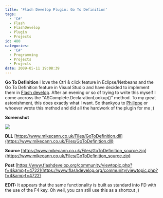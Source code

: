 ```yaml
---
title: 'Flash Develop Plugin: Go To Definition'
tags:
  - 'C#'
  - Flash
  - FlashDevelop
  - Plugin
  - Projects
id: 480
categories:
  - 'C#'
  - Programming
  - Projects
  - Projects
date: 2009-05-11 19:08:39
---
```


**Go To Definition**
I love the Ctrl &amp; click feature in Eclipse/Netbeans and the Go To Definition feature in Visual Studio and have decided to implement them in [Flash develop](https://www.flashdevelop.org/community/index.php). After an evening or so of trying to write this myself I come accross the "ASComplete.DeclarationLookup()" method. To my great astonishment, this does exactly what I want. So thankyou to [Philippe](https://www.flashdevelop.org/community/memberlist.php?mode=viewprofile&amp;u=3) or whoever wrote this method and did all the hardwork of the plugin for me ;)

<!--more-->

**Screenshot**

![](https://www.mikecann.co.uk/Files/GoToS01.png)

**DLL**
[https://www.mikecann.co.uk/Files/GoToDefinition.dll](https://www.mikecann.co.uk/Files/GoToDefinition.dll)

**Source**
[https://www.mikecann.co.uk/Files/GoToDefinition_source.zip](https://www.mikecann.co.uk/Files/GoToDefinition_source.zip)

**Post**
[https://www.flashdevelop.org/community/viewtopic.php?f=4&amp;t=4722](https://www.flashdevelop.org/community/viewtopic.php?f=4&amp;t=4722)

**EDIT:**
It appears that the same functionality is built as standard into FD with the use of the F4 key. Oh well, you can still use this as a shortcut ;)